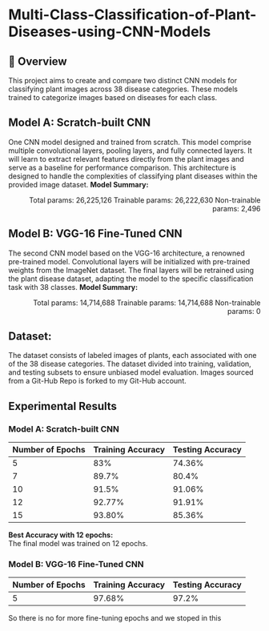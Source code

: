 # Multi-Class-Classification-of-Plant-Diseases-using-CNN-Models
## 🌟 Overview
This project aims to create and compare two distinct CNN models for classifying
plant images across 38 disease categories. These models trained to
categorize images based on diseases for each class.

## Model A: Scratch-built CNN
One CNN model designed and trained from scratch. This model comprise multiple convolutional layers, pooling layers, 
and fully connected layers. It will learn to extract relevant features directly from the plant images and 
serve as a baseline for performance comparison.
This architecture is designed to handle the complexities of classifying plant diseases within 
the provided image dataset.
**Model Summary:**
            <p align= "Right">
            Total params: 26,225,126
            Trainable params: 26,222,630
            Non-trainable params: 2,496
            </p>

## Model B: VGG-16 Fine-Tuned CNN
The second CNN model based on the VGG-16 architecture, a renowned pre-trained model. Convolutional layers will be initialized
with pre-trained weights from the ImageNet dataset. The final layers will be retrained using the plant disease dataset,
adapting the model to the specific classification task with 38 classes.
**Model Summary:**
<div style="text-align: right; display: inline-block;">
    Total params: 14,714,688  
    Trainable params: 14,714,688  
    Non-trainable params: 0  
</div>

## Dataset:
The dataset consists of labeled images of plants, each associated with one of the 38 disease categories. 
The dataset divided into training, validation, and testing subsets to ensure unbiased model evaluation.
Images sourced from a Git-Hub Repo is forked to my Git-Hub account. 

## Experimental Results

### Model A: Scratch-built CNN

| Number of Epochs | Training Accuracy | Testing Accuracy |
|-------------------|-------------------|------------------|
| 5                 | 83%              | 74.36%          |
| 7                 | 89.7%            | 80.4%           |
| 10                | 91.5%            | 91.06%          |
| 12                | 92.77%           | 91.91%          |
| 15                | 93.80%           | 85.36%          |

**Best Accuracy with 12 epochs:**  
The final model was trained on 12 epochs.

### Model B: VGG-16 Fine-Tuned CNN

| Number of Epochs | Training Accuracy | Testing Accuracy |
|-------------------|-------------------|------------------|
| 5                 | 97.68%           | 97.2%           |

So there is no for more fine-tuning epochs and we stoped in this
